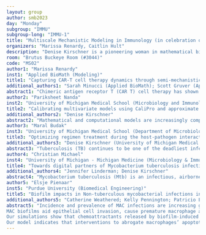 ```yaml
---
layout: group
author: smb2023
day: "Monday"
subgroup: "IMMU"
subgroup-long: "IMMU-1"
title: "Multiscale Mechanistic Modeling in Immunology (in celebration of Denise Kirschner’s 60th birthday)"
organizers: "Marissa Renardy, Caitlin Hult"
description: "Denise Kirschner is a pioneering woman in mathematical biology, a strong mentor to numerous graduate students and postdocs, and is a past president (2017-2019) and long-time member of SMB. This minisymposium is in celebration of Denise Kirschner's 60th birthday and consists of talks by her current and former postdocs. The topic focuses on multi-scale and mechanistic modeling in immunobiology and infection, with applications including oncology, tuberculosis, and non-tuberculous mycobacterial infections. Speakers from industry and academia will highlight the importance of mathematical modeling in optimizing treatment regimens, interpreting imaging data, and understanding disease progression, among other topics."
room: "Brutus Buckeye Room (#3044)"
code: "MS02"
author1: "Marissa Renardy"
inst1: "Applied BioMath (Modeling)"
title1: "Capturing CAR-T cell therapy dynamics through semi-mechanistic modeling"
additional_authors1: "Sarah Minucci (Applied BioMath); Scott Gruver (Applied BioMath); Kas Subramanian (Applied BioMath)"
abstract1: "Chimeric antigen receptor T (CAR T) cell therapy has shown remarkable success in treating various leukemias and lymphomas. CARs are engineered to redirect T cells to specific tumor associated antigens. Pharmacokinetic (PK) behavior of CAR T cell therapy is distinct from other therapies due to its 'living' nature; it is characterized by an exponential expansion, fast initial decline (contraction), and slow long-term decline (persistence). Previous models have not mechanistically described all three of these phases. In this work, we develop a semi-mechanistic model of CAR T PK/PD. We use this model to replicate published PK and efficacy data and to explore sources of variability."
author2: "Pariksheet Nanda"
inst2: "University of Michigan Medical School (Microbiology and Immunology)"
title2: "Calibrating multivariate models using CaliPro and approximate Bayesian computing"
additional_authors2: "Denise Kirschner"
abstract2: "Mathematical and computational models are increasingly complex and are typically comprised of one-or-more methods such as ordinary differential equations, partial differential equations, agent-based and rule-based models, etc. Lacking analytical methods, fitting such multivariate biological models to experimental datasets requires iterative parameter sampling-based approaches to establish appropriate ranges of model parameters that capture the corresponding experimental datasets. However, these models typically comprise large numbers of parameters and therefore large degrees of freedom. Thus, fitting these multivariate models to experimental datasets presents significant challenges. We build on our previously published mechanistic, multiscale model of lung granuloma formation from infection by Mycobacteria tuberculosis by calibrating to novel imaging data and metadata from non-human primates to more precisely simulate biological behavior. We apply our model agnostic Calibration Protocol (CaliPro) and explore approximate Bayesian computing (ABC) to highlight strengths and weaknesses among these calibration methods."
author3: "Maral Budak"
inst3: "University of Michigan Medical School (Department of Microbiology & Immunology)"
title3: "Optimizing regimen treatment during the host-pathogen interaction of tuberculosis using a multi-scale computational model"
additional_authors3: "Denise Kirschner (University of Michigan Medical School, Department of Microbiology & Immunology)"
abstract3: "Tuberculosis (TB) continues to be one of the deadliest infectious diseases in the world, causing ~1.5 million deaths every year. The World Health Organization initiated an End TB Strategy that aims to reduce TB-related deaths in 2035 by 95%. Recent research goals have focused on discovering more effective and more patient-friendly antibiotic drug regimens to increase patient compliance and decrease emergence of resistant TB. To that end, many antibiotics have been identified through in vivo studies and clinical trials that may improve the current standard regimen by shortening treatment time. However, testing every possible combination regimen either in vivo or clinically is not feasible due to experimental and clinical limitations. To identify better regimens more systematically, we simulated pharmacokinetics/pharmacodynamics of various regimens to evaluate efficacies, and then compared our predictions to both clinical trials and nonhuman primate studies. We used GranSim, our well-established hybrid multi-scale agent-based model that simulates granuloma formation and antibiotic treatment, for this task. In addition, we established a multiple-objective surrogate-assisted optimization pipeline using GranSim to discover optimized regimens based on treatment objectives of interest, i.e., minimizing total drug dosage and lowering time needed to sterilize granulomas. Our approach can efficiently test many regimens and successfully identify optimal regimens to inform pre-clinical studies or clinical trials and ultimately accelerate the TB regimen discovery process."
author4: "Christian Michael"
inst4: "University of Michigan - Michigan Medicine (Microbiology & Immunology)"
title4: "Towards digital partners of Mycobacterium tuberculosis infection within a virtual city framework"
additional_authors4: "Jennifer Linderman; Denise Kirschner"
abstract4: "Mycobacterium tuberculosis (Mtb) is an infectious, airborne microbe that causes tuberculosis (TB), a pandemic infecting roughly a third of the global population. The primary sites of infection are lung granulomas: structures comprising Mtb, immune cells and dead tissue. The high level of granuloma heterogeneity and the slow, complex progression of the disease impacts the relative efficacy of treatments. Considering the challenges of collecting data in TB, it is of critical importance to supplement both experimental and clinical data on TB with computational models that capture the variety of outcomes observed in granulomas both within and between patients . Our group has created HostSim, a host-scale agent-based model of granulomas. Our hybrid framework links lung, lymph node and blood models at multiple spatial scales and is calibrated to experimental data and synthetic data from our fine-grained cell-based granuloma-scale model (GranSim). We next used HostSim to build a Virtual City: a collection of virtual patients, each treated with various medical interventions to quantify impact. We are using Virtual City to build towards Digital Partners - a method for approximating the impact of interventions on specific patients via their most quantitatively similar virtual patients to obtain efficient predictions for effective personalized treatment."
author5: "Elsje Pienaar"
inst5: "Purdue University (Biomedical Engineering)"
title5: "Biofilm impacts in Non-tuberculous mycobacterial infections in the airway"
additional_authors5: "Catherine Weathered; Kelly Pennington; Patricio Escalante"
abstract5: "Incidence and prevalence of MAC infections are increasing globally, and reinfection is common. Thus, MAC infections present a significant public health challenge. We quantify the impact of MAC biofilms and repeated exposure on infection progression using a computational model of MAC infection in lung airways.
MAC biofilms aid epithelial cell invasion, cause premature macrophage apoptosis, and limit antibiotic efficacy. In this computational work we develop an agent-based model that incorporates the interactions between bacteria, biofilm, and immune cells. In this computational model, we perform virtual knockouts to quantify the effects of the biofilm sources (deposited with bacteria vs. formed in the airway), and their impacts on macrophages (inducing apoptosis and slowing phagocytosis). We also quantify the effects of repeated bacterial exposures to assess their impact on infection progression. 
Our simulations show that chemoattractants released by biofilm-induced apoptosis bias macrophage chemotaxis towards pockets of infected and apoptosed macrophages. This bias results in fewer macrophages finding extracellular bacteria, allowing the extracellular planktonic bacteria to replicate freely. These spatial macrophage trends are further exacerbated with repeated deposition of bacteria. 
Our model indicates that interventions to abrogate macrophages’ apoptotic responses to bacterial biofilms and/or reduce frequency of patient exposure to bacteria will lower bacterial load, and likely overall risk of infection."
---
```

